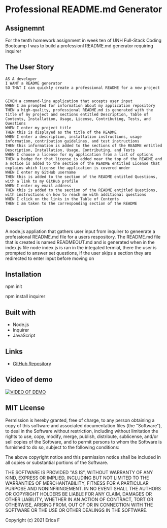 # Professional README.md Generator 

## Assignemnt

For the tenth homework assignment in week ten of UNH Full-Stack Coding Bootcamp I was to build a professionl README.md generator requiring inquirer 

## The User Story

```
AS A developer
I WANT a README generator
SO THAT I can quickly create a professional README for a new project


GIVEN a command-line application that accepts user input
WHEN I am prompted for information about my application repository
THEN a high-quality, professional README.md is generated with the title of my project and sections entitled Description, Table of Contents, Installation, Usage, License, Contributing, Tests, and Questions
WHEN I enter my project title
THEN this is displayed as the title of the README
WHEN I enter a description, installation instructions, usage information, contribution guidelines, and test instructions
THEN this information is added to the sections of the README entitled Description, Installation, Usage, Contributing, and Tests
WHEN I choose a license for my application from a list of options
THEN a badge for that license is added near the top of the README and a notice is added to the section of the README entitled License that explains which license the application is covered under
WHEN I enter my GitHub username
THEN this is added to the section of the README entitled Questions, with a link to my GitHub profile
WHEN I enter my email address
THEN this is added to the section of the README entitled Questions, with instructions on how to reach me with additional questions
WHEN I click on the links in the Table of Contents
THEN I am taken to the corresponding section of the README

```

## Description

A node.js appliation that gathers user input from inquirer to geneerate a professional README.md file for a users respository. The README.md file that is created is named READMEOUT.md and is generated when in the index.js file node index.js is ran in the integated termial, there the user is prompted to answer set questions, if the user skips a section they are redirected to enter input before moving on



## Installation

npm init

npm install inquirer


## Built with

* Node.js
* Inquirer 
* JavaScript

## Links

* [GitHub Repository](https://github.com/efagioli01/Professional-Readme-generator)



## Video of demo 
[![VIDEO OF DEMO](https://img.youtube.com/vi/y7-3ZpsTC40/0.jpg)](https://www.youtube.com/watch?v=y7-3ZpsTC40)


 ## MIT License



Permission is hereby granted, free of charge, to any person obtaining a copy
of this software and associated documentation files (the "Software"), to deal
in the Software without restriction, including without limitation the rights
to use, copy, modify, merge, publish, distribute, sublicense, and/or sell
copies of the Software, and to permit persons to whom the Software is
furnished to do so, subject to the following conditions:

The above copyright notice and this permission notice shall be included in all
copies or substantial portions of the Software.

THE SOFTWARE IS PROVIDED "AS IS", WITHOUT WARRANTY OF ANY KIND, EXPRESS OR
IMPLIED, INCLUDING BUT NOT LIMITED TO THE WARRANTIES OF MERCHANTABILITY,
FITNESS FOR A PARTICULAR PURPOSE AND NONINFRINGEMENT. IN NO EVENT SHALL THE
AUTHORS OR COPYRIGHT HOLDERS BE LIABLE FOR ANY CLAIM, DAMAGES OR OTHER
LIABILITY, WHETHER IN AN ACTION OF CONTRACT, TORT OR OTHERWISE, ARISING FROM,
OUT OF OR IN CONNECTION WITH THE SOFTWARE OR THE USE OR OTHER DEALINGS IN THE
SOFTWARE.




Copyright (c) 2021 Erica F
 



